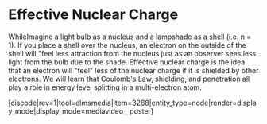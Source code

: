 <div style="float:right;margin:auto"><ebook-button title="Effective Nuclear Charge" link="https://genchem.science.psu.edu/03-2-effective-nuclear-charge"></ebook-button></div>

# Effective Nuclear Charge

WhileImagine a light bulb as a nucleus and a lampshade as a shell (i.e. n = 1).  If you place a shell over the nucleus, an electron on the outside of the shell will "feel less attraction from the nucleus just as an observer sees less light from the bulb due to the shade.  Effective nuclear charge is the idea that an electron will "feel" less of the nuclear charge if it is shielded by other electrons.
We will learn that Coulomb's Law, shielding, and penetration all play a role in energy level splitting in a multi-electron atom.  


[ciscode|rev=1|tool=elmsmedia|item=3288|entity_type=node|render=display_mode|display_mode=mediavideo__poster]